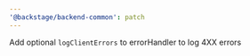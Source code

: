 ```yaml
---
'@backstage/backend-common': patch
---
```


Add optional `logClientErrors` to errorHandler to log 4XX errors
